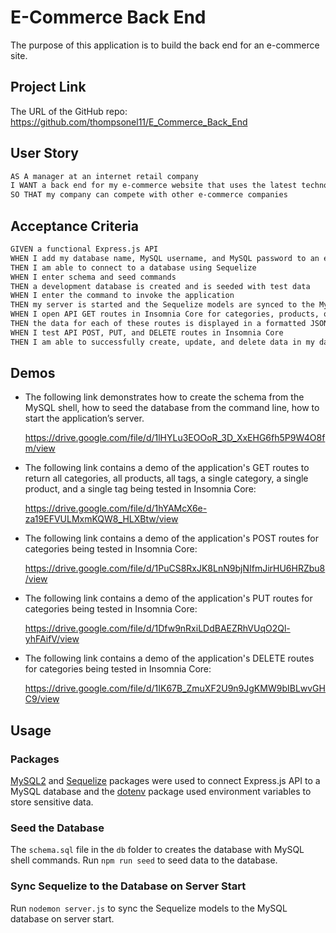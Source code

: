 # E-Commerce Back End

The purpose of this application is to build the back end for an e-commerce site.

## Project Link

The URL of the GitHub repo: https://github.com/thompsonel11/E_Commerce_Back_End

## User Story

```md
AS A manager at an internet retail company
I WANT a back end for my e-commerce website that uses the latest technologies
SO THAT my company can compete with other e-commerce companies
```

## Acceptance Criteria

```md
GIVEN a functional Express.js API
WHEN I add my database name, MySQL username, and MySQL password to an environment variable file
THEN I am able to connect to a database using Sequelize
WHEN I enter schema and seed commands
THEN a development database is created and is seeded with test data
WHEN I enter the command to invoke the application
THEN my server is started and the Sequelize models are synced to the MySQL database
WHEN I open API GET routes in Insomnia Core for categories, products, or tags
THEN the data for each of these routes is displayed in a formatted JSON
WHEN I test API POST, PUT, and DELETE routes in Insomnia Core
THEN I am able to successfully create, update, and delete data in my database
```

## Demos

* The following link demonstrates how to create the schema from the MySQL shell, how to seed the database from the command line, how to start the application’s server.

    https://drive.google.com/file/d/1lHYLu3EOOoR_3D_XxEHG6fh5P9W4O8fm/view

* The following link contains a demo of the application's GET routes to return all categories, all products, all tags, a single category, a single product, and a single tag being tested in Insomnia Core:

    https://drive.google.com/file/d/1hYAMcX6e-za19EFVULMxmKQW8_HLXBtw/view


* The following link contains a demo of the application's POST routes for categories being tested in Insomnia Core:

    https://drive.google.com/file/d/1PuCS8RxJK8LnN9bjNIfmJirHU6HRZbu8/view


* The following link contains a demo of the application's PUT routes for categories being tested in Insomnia Core:

  https://drive.google.com/file/d/1Dfw9nRxiLDdBAEZRhVUqO2Ql-yhFAifV/view


* The following link contains a demo of the application's DELETE routes for categories being tested in Insomnia Core:

    https://drive.google.com/file/d/1IK67B_ZmuXF2U9n9JgKMW9bIBLwvGHC9/view


## Usage

### Packages 

[MySQL2](https://www.npmjs.com/package/mysql2) and [Sequelize](https://www.npmjs.com/package/sequelize) packages were used to connect Express.js API to a MySQL database and the [dotenv](https://www.npmjs.com/package/dotenv) package used environment variables to store sensitive data.


### Seed the Database

The `schema.sql` file in the `db` folder to creates the database with MySQL shell commands. Run `npm run seed` to seed data to the database.


### Sync Sequelize to the Database on Server Start

Run `nodemon server.js` to sync the Sequelize models to the MySQL database on server start.



